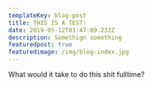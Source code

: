 ```yaml
---
templateKey: blog-post
title: THIS IS A TEST!
date: 2019-05-12T01:47:09.232Z
description: Somethign something
featuredpost: true
featuredimage: /img/blog-index.jpg
---
```

What would it take to do this shit fulltime?
